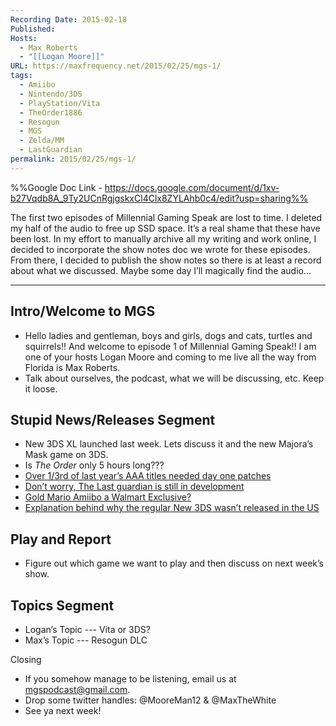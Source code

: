 ```yaml
---
Recording Date: 2015-02-18
Published: 
Hosts:
  - Max Roberts
  - "[[Logan Moore]]"
URL: https://maxfrequency.net/2015/02/25/mgs-1/
tags:
  - Amiibo
  - Nintendo/3DS
  - PlayStation/Vita
  - TheOrder1886
  - Resogun
  - MGS
  - Zelda/MM
  - LastGuardian
permalink: 2015/02/25/mgs-1/
---
```

%%Google Doc Link - https://docs.google.com/document/d/1xv-b27Vqdb8A_9Ty2UCnRgjgskxCl4Clx8ZYLAhb0c4/edit?usp=sharing%%

The first two episodes of Millennial Gaming Speak are lost to time. I deleted my half of the audio to free up SSD space. It’s a real shame that these have been lost. In my effort to manually archive all my writing and work online, I decided to incorporate the show notes doc we wrote for these episodes. From there, I decided to publish the show notes so there is at least a record about what we discussed. Maybe some day I’ll magically find the audio…

---
## Intro/Welcome to MGS

- Hello ladies and gentleman, boys and girls, dogs and cats, turtles and squirrels!! And welcome to episode 1 of Millennial Gaming Speak!! I am one of your hosts Logan Moore and coming to me live all the way from Florida is Max Roberts. 
- Talk about ourselves, the podcast, what we will be discussing, etc. Keep it loose. 
## Stupid News/Releases Segment

- New 3DS XL launched last week. Lets discuss it and the new Majora’s Mask game on 3DS. 
- Is *The Order* only 5 hours long??? 
- [Over 1/3rd of last year’s AAA titles needed day one patches](http://kotaku.com/more-than-a-third-of-2014-s-big-budget-games-got-day-on-1686398805)
- [Don’t worry, The Last guardian is still in development](http://www.gamespot.com/articles/the-last-guardian-still-in-development-sony-assure/1100-6425341/)
- [Gold Mario Amiibo a Walmart Exclusive?](http://www.gamespot.com/articles/leaked-gold-mario-amiibo-appears-to-be-walmart-exc/1100-6425371/)
- [Explanation behind why the regular New 3DS wasn’t released in the US](http://www.gamespot.com/articles/nintendo-rep-explains-why-smaller-new-nintendo-3ds/1100-6425373/)

## Play and Report

- Figure out which game we want to play and then discuss on next week’s show. 

## Topics Segment

- Logan’s Topic --- Vita or 3DS?
- Max’s Topic --- Resogun DLC

Closing
- If you somehow manage to be listening, email us at mgspodcast@gmail.com. 
- Drop some twitter handles: @MooreMan12 & @MaxTheWhite
- See ya next week!
